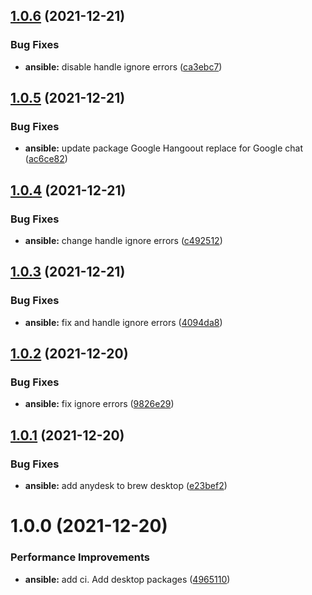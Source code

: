 ## [1.0.6](https://github.com/hackwish/ansible-common-mac-desktop/compare/v1.0.5...v1.0.6) (2021-12-21)


### Bug Fixes

* **ansible:** disable handle ignore errors ([ca3ebc7](https://github.com/hackwish/ansible-common-mac-desktop/commit/ca3ebc737d3d7c2e52d48b719265486733ac2bd0))

## [1.0.5](https://github.com/hackwish/ansible-common-mac-desktop/compare/v1.0.4...v1.0.5) (2021-12-21)


### Bug Fixes

* **ansible:** update package Google Hangoout replace for Google chat ([ac6ce82](https://github.com/hackwish/ansible-common-mac-desktop/commit/ac6ce82b9ca0a440fbd5529fad9d9b393ac0acd0))

## [1.0.4](https://github.com/hackwish/ansible-common-mac-desktop/compare/v1.0.3...v1.0.4) (2021-12-21)


### Bug Fixes

* **ansible:** change handle ignore errors ([c492512](https://github.com/hackwish/ansible-common-mac-desktop/commit/c492512dad271f236ad81b6b3574f0f691b5be98))

## [1.0.3](https://github.com/hackwish/ansible-common-mac-desktop/compare/v1.0.2...v1.0.3) (2021-12-21)


### Bug Fixes

* **ansible:** fix and handle  ignore errors ([4094da8](https://github.com/hackwish/ansible-common-mac-desktop/commit/4094da84a83474155bb868af8bb4568067d49a7b))

## [1.0.2](https://github.com/hackwish/ansible-common-mac-desktop/compare/v1.0.1...v1.0.2) (2021-12-20)


### Bug Fixes

* **ansible:** fix ignore errors ([9826e29](https://github.com/hackwish/ansible-common-mac-desktop/commit/9826e29824fbfc804bbe11fb0c006c70d7c793b4))

## [1.0.1](https://github.com/hackwish/ansible-common-mac-desktop/compare/v1.0.0...v1.0.1) (2021-12-20)


### Bug Fixes

* **ansible:** add anydesk to brew desktop ([e23bef2](https://github.com/hackwish/ansible-common-mac-desktop/commit/e23bef2acfba0b2e7adb7c58e1a543cb78587af4))

# 1.0.0 (2021-12-20)


### Performance Improvements

* **ansible:** add ci. Add desktop packages ([4965110](https://github.com/hackwish/ansible-common-mac-desktop/commit/496511092382d66375c6833559fbe25e6d9b556b))
